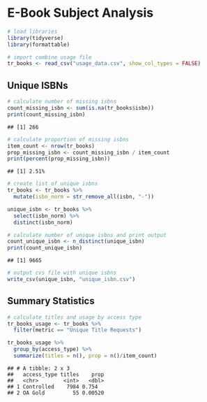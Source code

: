 E-Book Subject Analysis
================

``` r
# load libraries
library(tidyverse)
library(formattable)
```

``` r
# import combine usage file
tr_books <- read_csv("usage_data.csv", show_col_types = FALSE)
```

## Unique ISBNs

``` r
# calculate number of missing isbns
count_missing_isbn <- sum(is.na(tr_books$isbn))
print(count_missing_isbn)
```

    ## [1] 266

``` r
# calculate proportion of missing isbns
item_count <- nrow(tr_books)
prop_missing_isbn <- count_missing_isbn / item_count
print(percent(prop_missing_isbn))
```

    ## [1] 2.51%

``` r
# create list of unique isbns
tr_books <- tr_books %>%
  mutate(isbn_norm = str_remove_all(isbn, "-"))

unique_isbn <- tr_books %>%
  select(isbn_norm) %>%
  distinct(isbn_norm)

# calculate number of unique isbns and print output
count_unique_isbn <- n_distinct(unique_isbn)
print(count_unique_isbn)
```

    ## [1] 9665

``` r
# output cvs file with unique isbns
write_csv(unique_isbn, "unique_isbn.csv")
```

## Summary Statistics

``` r
# calculate titles and usage by access type
tr_books_usage <- tr_books %>%
  filter(metric == "Unique Title Requests")

tr_books_usage %>%
  group_by(access_type) %>%
  summarize(titles = n(), prop = n()/item_count)
```

    ## # A tibble: 2 x 3
    ##   access_type titles    prop
    ##   <chr>        <int>   <dbl>
    ## 1 Controlled    7984 0.754  
    ## 2 OA Gold         55 0.00520
